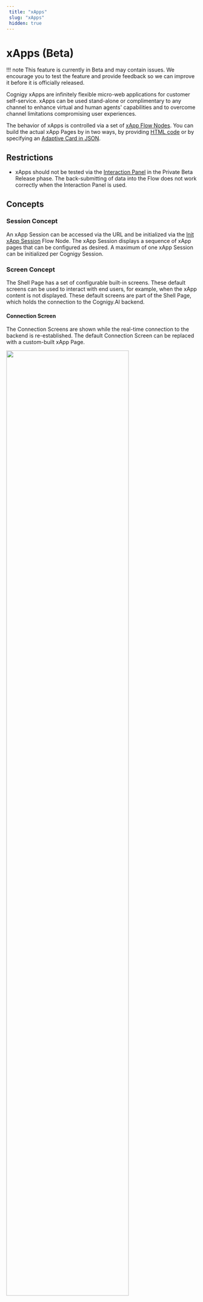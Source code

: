 ```yaml
---
 title: "xApps" 
 slug: "xApps" 
 hidden: true 
---
```


# xApps (Beta)

!!! note
    This feature is currently in Beta and may contain issues. We encourage you to test the feature and provide feedback so we can improve it before it is officially released.

Cognigy xApps are infinitely flexible micro-web applications for customer self-service. xApps can be used stand-alone or complimentary to any channel to enhance virtual and human agents' capabilities and to overcome channel limitations compromising user experiences.

The behavior of xApps is controlled via a set of [xApp Flow Nodes](../flow-nodes/xApp/overview.md). You can build the actual xApp Pages by in two ways, by providing [HTML code](../flow-nodes/xApp/set-html-xApp-state.md) or by specifying an [Adaptive Card in JSON](../flow-nodes/xApp/set-AdaptiveCard-xApp-state.md).

## Restrictions

- xApps should not be tested via the [Interaction Panel](../tools/interaction-panel/interaction-panel.md) in the Private Beta Release phase. The back-submitting of data into the Flow does not work correctly when the Interaction Panel is used.

## Concepts 

### Session Concept

An xApp Session can be accessed via the URL and be initialized via the [Init xApp Session](../flow-nodes/xApp/init-xApp-session.md) Flow Node. The xApp Session displays a sequence of xApp pages that can be configured as desired. A maximum of one xApp Session can be initialized per Cognigy Session.

### Screen Concept

The Shell Page has a set of configurable built-in screens. These default screens can be used to interact with end users, for example, when the xApp content is not displayed. These default screens are part of the Shell Page, which holds the connection to the Cognigy.AI backend.

#### Connection Screen

The Connection Screens are shown while the real-time connection to the backend is re-established. The default Connection Screen can be replaced with a custom-built xApp Page.

<img class="image-center" src="{{config.site_url}}ai/images/connection-screen.png" width="80%" />



#### PIN Screen

The PIN Screen prompts the end user to enter the xApp Session PIN. The user needs to provide the correct PIN to access the xApp Pages. Requesting a PIN to enter the session is optional.

<img class="image-center" src="{{config.site_url}}ai/images/pin-screen.png" width="80%" />

#### xApp Screen

The xApp Screens are shown when the xApp Page is launched, fails to launch, encounters an Error, and is halted.

<img class="image-center" src="{{config.site_url}}ai/images/success-screen.png" width="80%"> 

<img class="image-center" src="{{config.site_url}}ai/images/error-screen.png" width="80%">

#### Intermediate Screen

The Intermediate Screens are displayed to the end user while no xApp Page is configured to be displayed. The default Intermediate Screen can be replaced with a custom-built xApp Page.

<img class="image-center" src="{{config.site_url}}ai/images/intermediate-screen.png" width="80%" />

## How it Works

1. Initialize a new xApp Session via the [Init xApp Session](../flow-nodes/xApp/init-xApp-session.md) Node. 
2. Allow users to access the xApp Session using one of the following methods:
    - **Without entering a PIN Code.** Share the xApp Session URL with the users.
    - **By entering a PIN Code.** Generate a PIN by adding the [Get xApp Session PIN](../flow-nodes/xApp/get-xApp-session-PIN.md) Node, send this PIN to the users and share the xApp PIN Page URL with them. The PIN code is only valid for 5 minutes.
3. To update an initialized session with a new custom-built xApp Page, use one of the following Nodes:
    - [Set HTML xApp State](../flow-nodes/xApp/set-html-xApp-state.md) to provide HTML code.
    - [Set AdaptiveCard xApp State](../flow-nodes/xApp/set-AdaptiveCard-xApp-state.md) to build an xApp Page by providing an Adaptive Card in the JSON format. 
4. Submit results of the xApp need to be JSON serializable. They are available in the Input object under `data._cognigy._app.payload`. You can check the submission by `input.data._cognigy._app.payload === "submit"`. 
5. To wait for the xApp user Input in a Flow, use the [Question](../flow-nodes/message/question.md) or the [Optional Question](../flow-nodes/message/optional-question.md) Node. The **xApp** type of the Question Node is only considered to be answered if submitted results are available as part of the Input. 
    

## More information

- [xApp Nodes](../flow-nodes/xApp/overview.md)
- [xApp Tokens](tokens.md)
- [xApp Flow API](api.md)

